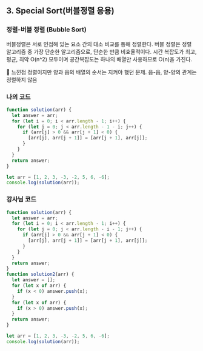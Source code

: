 ## 3. Special Sort(버블정렬 응용)

### 정렬-버블 정렬 (Bubble Sort)

버블정렬은 서로 인접해 있는 요소 간의 대소 비교를 통해 정렬한다.
버블 정렬은 정렬 알고리즘 중 가장 단순한 알고리즘으로, 단순한 만큼 비효율적이다.
시간 복잡도가 최고, 평균, 최악 O(n^2) 모두이며 공간복잡도는 하나의 배열만 사용하므로 O(n)을 가진다.

📌 느낀점
정렬이지만 양과 음의 배열의 순서는 지켜야 했던 문제. 음-음, 양-양의 관계는 정렬하지 않음

### 나의 코드

```js
function solution(arr) {
  let answer = arr;
  for (let i = 0; i < arr.length - 1; i++) {
    for (let j = 0; j < arr.length - 1 - i; j++) {
      if (arr[j] > 0 && arr[j + 1] < 0) {
        [arr[j], arr[j + 1]] = [arr[j + 1], arr[j]];
      }
    }
  }
  return answer;
}

let arr = [1, 2, 3, -3, -2, 5, 6, -6];
console.log(solution(arr));
```

### 강사님 코드

```js
function solution(arr) {
  let answer = arr;
  for (let i = 0; i < arr.length - 1; i++) {
    for (let j = 0; j < arr.length - i - 1; j++) {
      if (arr[j] > 0 && arr[j + 1] < 0) {
        [arr[j], arr[j + 1]] = [arr[j + 1], arr[j]];
      }
    }
  }
  return answer;
}
function solution2(arr) {
  let answer = [];
  for (let x of arr) {
    if (x < 0) answer.push(x);
  }
  for (let x of arr) {
    if (x > 0) answer.push(x);
  }
  return answer;
}

let arr = [1, 2, 3, -3, -2, 5, 6, -6];
console.log(solution(arr));
```
